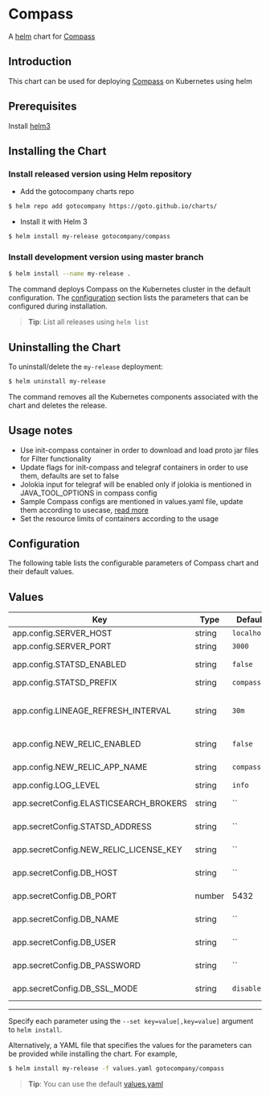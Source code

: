 # Compass

A [helm](https://helm.sh/) chart for [Compass](https://github.com/goto/compass)

## Introduction

This chart can be used for deploying [Compass](https://github.com/goto/compass) on Kubernetes using helm

## Prerequisites

Install [helm3](https://helm.sh/docs/intro/install/#helm)

## Installing the Chart

### Install released version using Helm repository

* Add the gotocompany charts repo
  
```bash
$ helm repo add gotocompany https://goto.github.io/charts/
```

* Install it with Helm 3
  
```bash
$ helm install my-release gotocompany/compass
```

### Install development version using master branch

```bash
$ helm install --name my-release .
```

The command deploys Compass on the Kubernetes cluster in the default configuration. The [configuration](#configuration) section lists the parameters that can be configured during installation.

> **Tip**: List all releases using `helm list`

## Uninstalling the Chart

To uninstall/delete the `my-release` deployment:

```bash
$ helm uninstall my-release
```

The command removes all the Kubernetes components associated with the chart and deletes the release.

## Usage notes

* Use init-compass container in order to download and load proto jar files for Filter functionality
* Update flags for init-compass and telegraf containers in order to use them, defaults are set to false
* Jolokia input for telegraf will be enabled only if jolokia is mentioned in JAVA_TOOL_OPTIONS in compass config
* Sample Compass configs are mentioned in values.yaml file, update them according to usecase, [read more](https://github.com/goto/compass/blob/main/docs/reference/configuration.md#configurations)
* Set the resource limits of containers according to the usage

## Configuration

The following table lists the configurable parameters of Compass chart and their default values.

## Values

| Key | Type | Default | Description |
|-----|------|---------|-------------|
| app.config.SERVER_HOST | string | `localhost` | service host |
| app.config.SERVER_PORT | string | `3000` | service port |
| app.config.STATSD_ENABLED | string | `false` | enable statsd |
| app.config.STATSD_PREFIX | string | `compass` | statsd prefix |
| app.config.LINEAGE_REFRESH_INTERVAL | string | `30m` | refresh interval for lineage building |
| app.config.NEW_RELIC_ENABLED | string | `false` | enable newrelic |
| app.config.NEW_RELIC_APP_NAME | string | `compass` | newrelic app name |
| app.config.LOG_LEVEL | string | `info` | log level |
| app.secretConfig.ELASTICSEARCH_BROKERS | string | `` | elasticsearch brokers |
| app.secretConfig.STATSD_ADDRESS | string | `` | statsd address |
| app.secretConfig.NEW_RELIC_LICENSE_KEY | string | `` | newrelic license key |
| app.secretConfig.DB_HOST | string | `` | database host |
| app.secretConfig.DB_PORT | number | 5432 | database port |
| app.secretConfig.DB_NAME | string | `` | database name |
| app.secretConfig.DB_USER | string | `` | database user |
| app.secretConfig.DB_PASSWORD | string | `` | database password |
| app.secretConfig.DB_SSL_MODE | string | `disable` | database ssl mode |
---

Specify each parameter using the `--set key=value[,key=value]` argument to `helm install`.

Alternatively, a YAML file that specifies the values for the parameters can be provided while installing the chart. For example,

```bash
$ helm install my-release -f values.yaml gotocompany/compass
```

> **Tip**: You can use the default [values.yaml](values.yaml)
